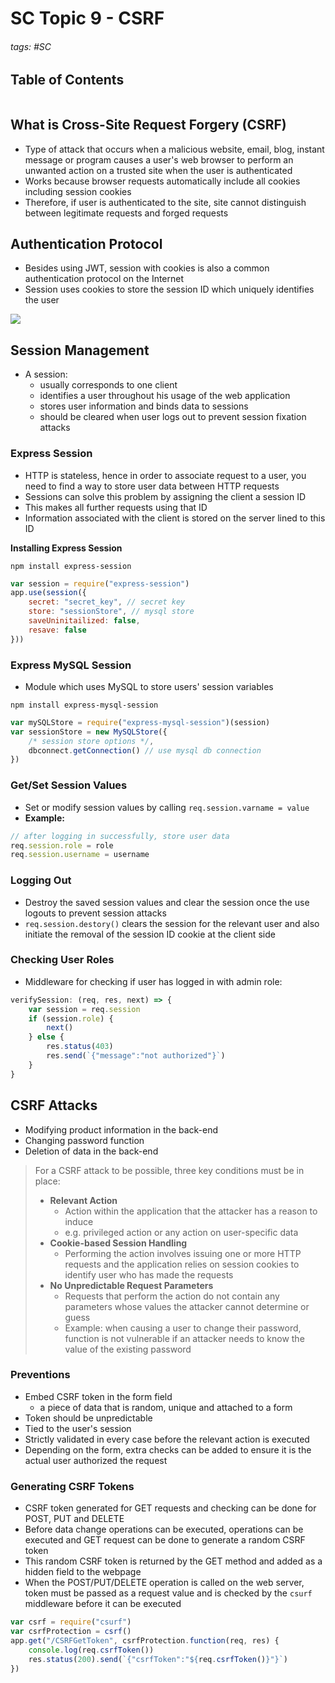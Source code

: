 # SC Topic 9 - CSRF

###### tags: #SC 

## Table of Contents
```toc
```

## What is Cross-Site Request Forgery (CSRF)
- Type of attack that occurs when a malicious website, email, blog, instant message or program causes a user's web browser to perform an unwanted action on a trusted site when the user is authenticated
- Works because browser requests automatically include all cookies including session cookies
- Therefore, if user is authenticated to the site, site cannot distinguish between legitimate requests and forged requests

## Authentication Protocol
- Besides using JWT, session with cookies is also a common authentication protocol on the Internet
- Session uses cookies to store the session ID which uniquely identifies the user

![](https://i.imgur.com/lwNEaE0.png)

## Session Management
- A session:
	- usually corresponds to one client
	- identifies a user throughout his usage of the web application
	- stores user information and binds data to sessions
	- should be cleared when user logs out to prevent session fixation attacks

### Express Session
- HTTP is stateless, hence in order to associate request to a user, you need to find a way to store user data between HTTP requests
- Sessions can solve this problem by assigning the client a session ID 
- This makes all further requests using that ID
- Information associated with the client is stored on the server lined to this ID

**Installing Express Session**
```
npm install express-session
```

```js
var session = require("express-session")
app.use(session({
	secret: "secret_key", // secret key
	store: "sessionStore", // mysql store
	saveUninitailized: false,
	resave: false
}))
```

### Express MySQL Session
- Module which uses MySQL to store users' session variables

```
npm install express-mysql-session
```
```js
var mySQLStore = require("express-mysql-session")(session)
var sessionStore = new MySQLStore({
	/* session store options */,
	dbconnect.getConnection() // use mysql db connection
})
```
### Get/Set Session Values
- Set or modify session values by calling `req.session.varname = value`
- **Example:**
```js
// after logging in successfully, store user data
req.session.role = role
req.session.username = username
```

### Logging Out
- Destroy the saved session values and clear the session once the use logouts to prevent session attacks
- `req.session.destory()` clears the session for the relevant user and also initiate the removal of the session ID cookie at the client side

### Checking User Roles
- Middleware for checking if user has logged in with admin role:
```js
verifySession: (req, res, next) => {
	var session = req.session
	if (session.role) {
		next()
	} else {
		res.status(403)
		res.send(`{"message":"not authorized"}`)
	}
}
```
## CSRF Attacks
- Modifying product information in the back-end
- Changing password function
- Deletion of data in the back-end

> For a CSRF attack to be possible, three key conditions must be in place:
> - **Relevant Action**
> 	- Action within the application that the attacker has a reason to induce
> 	- e.g. privileged action or any action on user-specific data
> - **Cookie-based Session Handling**
> 	- Performing the action involves issuing one or more HTTP requests and the application relies on session cookies to identify user who has made the requests
> - **No Unpredictable Request Parameters**
> 	- Requests that perform the action do not contain any parameters whose values the attacker cannot determine or guess
> 	- Example: when causing a user to change their password, function is not vulnerable if an attacker needs to know the value of the existing password

### Preventions
- Embed CSRF token in the form field
	- a piece of data that is random, unique and attached to a form
- Token should be unpredictable
- Tied to the user's session
- Strictly validated in every case before the relevant action is executed
- Depending on the form, extra checks can be added to ensure it is the actual user authorized the request

### Generating CSRF Tokens
- CSRF token generated for GET requests and checking can be done for POST, PUT and DELETE
- Before data change operations can be executed, operations can be executed and GET request can be done to generate a random CSRF token
- This random CSRF token is returned by the GET method and added as a hidden field to the webpage
- When the POST/PUT/DELETE operation is called on the web server, token must be passed as a request value and is checked by the `csurf` middleware before it can be executed

```js
var csrf = require("csurf")
var csrfProtection = csrf()
app.get("/CSRFGetToken", csrfProtection.function(req, res) {
	console.log(req.csrfToken())
	res.status(200).send(`{"csrfToken":"${req.csrfToken()}"}`)
})
```